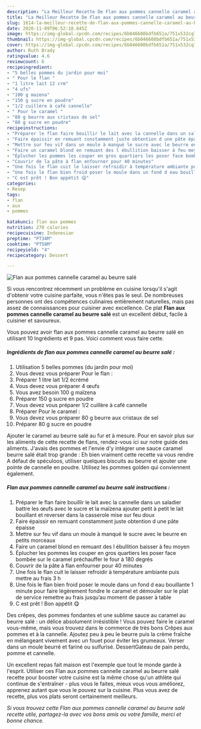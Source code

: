```yaml
---
description: "La Meilleur Recette De Flan aux pommes cannelle caramel au beurre salé"
title: "La Meilleur Recette De Flan aux pommes cannelle caramel au beurre salé"
slug: 1614-la-meilleur-recette-de-flan-aux-pommes-cannelle-caramel-au-beurre-sale
date: 2020-11-09T06:52:18.845Z
image: https://img-global.cpcdn.com/recipes/6b046608bdfb651a/751x532cq70/flan-aux-pommes-cannelle-caramel-au-beurre-sale-photo-principale-de-la-recette.jpg
thumbnail: https://img-global.cpcdn.com/recipes/6b046608bdfb651a/751x532cq70/flan-aux-pommes-cannelle-caramel-au-beurre-sale-photo-principale-de-la-recette.jpg
cover: https://img-global.cpcdn.com/recipes/6b046608bdfb651a/751x532cq70/flan-aux-pommes-cannelle-caramel-au-beurre-sale-photo-principale-de-la-recette.jpg
author: Ruth Brady
ratingvalue: 4.6
reviewcount: 6
recipeingredient:
- "5 belles pommes du jardin pour moi"
- " Pour le flan "
- "1 litre lait 12 crm"
- "4 ufs"
- "100 g mazena"
- "150 g sucre en poudre"
- "1/2 cuillère à café cannelle"
- " Pour le caramel "
- "80 g beurre aux cristaux de sel"
- "80 g sucre en poudre"
recipeinstructions:
- "Préparer le flan faire bouillir le lait avec la cannelle dans un saladier battre les œufs avec le sucre et la maïzena ajouter petit à petit le lait bouillant et reverser dans la casserole mise sur feu doux"
- "Faire épaissir en remuant constamment juste obtention d une pâte épaisse"
- "Mettre sur feu vif dans un moule à manqué le sucre avec le beurre en petits morceaux"
- "Faire un caramel blond en remuant des l ébullition baisser à feu moyen"
- "Éplucher les pommes les couper en gros quartiers les poser face bombée sur le caramel préchauffer le four à 180 degrés"
- "Couvrir de la pâte à flan enfourner pour 40 minutes"
- "Une fois le flan cuit le laisser refroidir à température ambiante puis mettre au frais 3 h"
- "Une fois le flan bien froid poser le moule dans un fond d eau bouillante 1 minute pour faire légèrement fondre le caramel et démouler sur le plat de service remettre au frais jusqu’au moment de passer à table"
- "C est prêt ! Bon appétit 😋"
categories:
- Resep
tags:
- flan
- aux
- pommes

katakunci: flan aux pommes 
nutrition: 270 calories
recipecuisine: Indonesian
preptime: "PT34M"
cooktime: "PT58M"
recipeyield: "4"
recipecategory: Dessert

---
```



![Flan aux pommes cannelle caramel au beurre salé](https://img-global.cpcdn.com/recipes/6b046608bdfb651a/751x532cq70/flan-aux-pommes-cannelle-caramel-au-beurre-sale-photo-principale-de-la-recette.jpg)

Si vous rencontrez récemment un problème en cuisine lorsqu'il s'agit d'obtenir votre cuisine parfaite, vous n'êtes pas le seul. De nombreuses personnes ont des compétences culinaires entièrement naturelles, mais pas assez de connaissances pour cuisiner avec excellence. Ce plat <strong> Flan aux pommes cannelle caramel au beurre salé </strong> est un excellent début, facile à cuisiner et savoureux.

<!--inarticleads1-->

Vous pouvez avoir flan aux pommes cannelle caramel au beurre salé en utilisant 10 Ingrédients et 9 pas. Voici comment vous faire cette.

##### Ingrédients de flan aux pommes cannelle caramel au beurre salé :

1. Utilisation 5 belles pommes (du jardin pour moi)
1. Vous devez vous préparer  Pour le flan :
1. Préparer 1 litre lait 1/2 écrémé
1. Vous devez vous préparer 4 œufs
1. Vous avez besoin 100 g maïzena
1. Préparer 150 g sucre en poudre
1. Vous devez vous préparer 1/2 cuillère à café cannelle
1. Préparer  Pour le caramel :
1. Vous devez vous préparer 80 g beurre aux cristaux de sel
1. Préparer 80 g sucre en poudre


Ajouter le caramel au beurre salé au fur et à mesure. Pour en savoir plus sur les aliments de cette recette de flans, rendez-vous ici sur notre guide des aliments. J&#39;avais des pommes et l&#39;envie d&#39;y intégrer une sauce caramel beurre salé était trop grande : Eh bien vraiment cette recette va vous rendre A défaut de spéculoos, utiliser quelques biscuits au beurre et ajouter une pointe de cannelle en poudre. Utilisez les pommes golden qui conviennent également. 

<!--inarticleads2-->

##### Flan aux pommes cannelle caramel au beurre salé instructions :

1. Préparer le flan faire bouillir le lait avec la cannelle dans un saladier battre les œufs avec le sucre et la maïzena ajouter petit à petit le lait bouillant et reverser dans la casserole mise sur feu doux
1. Faire épaissir en remuant constamment juste obtention d une pâte épaisse
1. Mettre sur feu vif dans un moule à manqué le sucre avec le beurre en petits morceaux
1. Faire un caramel blond en remuant des l ébullition baisser à feu moyen
1. Éplucher les pommes les couper en gros quartiers les poser face bombée sur le caramel préchauffer le four à 180 degrés
1. Couvrir de la pâte à flan enfourner pour 40 minutes
1. Une fois le flan cuit le laisser refroidir à température ambiante puis mettre au frais 3 h
1. Une fois le flan bien froid poser le moule dans un fond d eau bouillante 1 minute pour faire légèrement fondre le caramel et démouler sur le plat de service remettre au frais jusqu’au moment de passer à table
1. C est prêt ! Bon appétit 😋


Des crêpes, des pommes fondantes et une sublime sauce au caramel au beurre salé : un délice absolument irrésistible ! Vous pouvez faire le caramel vous-même, mais vous trouvez dans le commerce de très bons Crêpes aux pommes et à la cannelle. Ajoutez peu à peu le beurre puis la crème fraîche en mélangeant vivement avec un fouet pour éviter les grumeaux. Verser dans un moule beurré et fariné ou sulfurisé. DessertGateau de pain perdu, pomme et cannelle. 

<!--inarticleads1-->

<p>
Un excellent repas fait maison est l'exemple que tout le monde garde à l'esprit. Utiliser ces Flan aux pommes cannelle caramel au beurre salé recette pour booster votre cuisine est la même chose qu'un athlète qui continue de s'entraîner - plus vous le faites, mieux vous vous améliorez, apprenez autant que vous le pouvez sur la cuisine. Plus vous avez de recette, plus vos plats seront certainement meilleurs.
</p>

<p>
<i>Si vous trouvez cette Flan aux pommes cannelle caramel au beurre salé recette utile, partagez-la avec vos bons amis ou votre famille, merci et bonne chance.</i>
</p>

